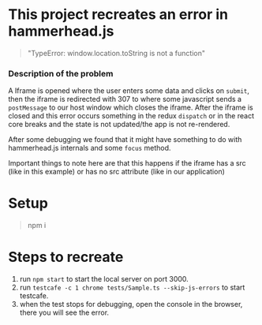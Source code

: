 # This project recreates an error in hammerhead.js

> "TypeError: window.location.toString is not a function"

### Description of the problem

A Iframe is opened where the user enters some data and clicks on `submit`, then the iframe is redirected with 307 to where some javascript sends a `postMessage` to our host window which closes the iframe.
After the iframe is closed and this error occurs something in the redux `dispatch` or in the react core breaks and the state is not updated/the app is not re-rendered.

After some debugging we found that it might have something to do with hammerhead.js internals and some `focus` method.

Important things to note here are that this happens if the iframe has a src (like in this example) or has no src attribute (like in our application)

# Setup

> npm i

# Steps to recreate

1. run `npm start` to start the local server on port 3000.
2. run `testcafe -c 1 chrome tests/Sample.ts --skip-js-errors` to start testcafe.
3. when the test stops for debugging, open the console in the browser, there you will see the error.
